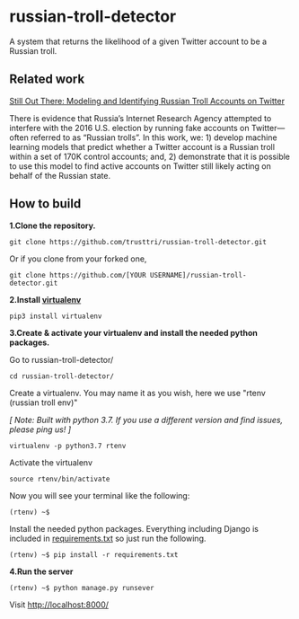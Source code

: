 # russian-troll-detector
A system that returns the likelihood of a given Twitter account to be a Russian troll.

## Related work
[Still Out There: Modeling and Identifying Russian Troll Accounts on Twitter](https://arxiv.org/pdf/1901.11162.pdf)

There  is  evidence  that  Russia’s  Internet  Research  Agency attempted  to  interfere  with  the  2016  U.S.  election  by  running fake accounts on Twitter—often referred to as “Russian trolls”. In this work, we: 1) develop machine learning models
that predict whether a Twitter account is a Russian troll within a set of 170K control accounts; and, 2) demonstrate that it is possible to use this model to find active accounts on Twitter still likely acting on behalf of the Russian state.

## How to build
**1.Clone the repository.**
```
git clone https://github.com/trusttri/russian-troll-detector.git
```

Or if you clone from your forked one,
```
git clone https://github.com/[YOUR USERNAME]/russian-troll-detector.git
```

**2.Install [virtualenv](https://virtualenv.pypa.io/en/latest/)**
```
pip3 install virtualenv
```

**3.Create & activate your virtualenv and install the needed python packages.**

Go to russian-troll-detector/ 
```
cd russian-troll-detector/
```

Create a virtualenv. You may name it as you wish, here we use "rtenv (russian troll env)"

*[ Note: Built with python 3.7. If you use a different version and find issues, please ping us! ]*

```
virtualenv -p python3.7 rtenv
```

Activate the virtualenv
```
source rtenv/bin/activate
```
Now you will see your terminal like the following:
```
(rtenv) ~$
```

Install the needed python packages. Everything including Django is included in [requirements.txt](russian-troll-detector/russian_troll_detector/requirements.txt) so just run the following.
```
(rtenv) ~$ pip install -r requirements.txt
```

**4.Run the server**
```
(rtenv) ~$ python manage.py runsever
```
Visit [http://localhost:8000/](http://localhost:8000/)
